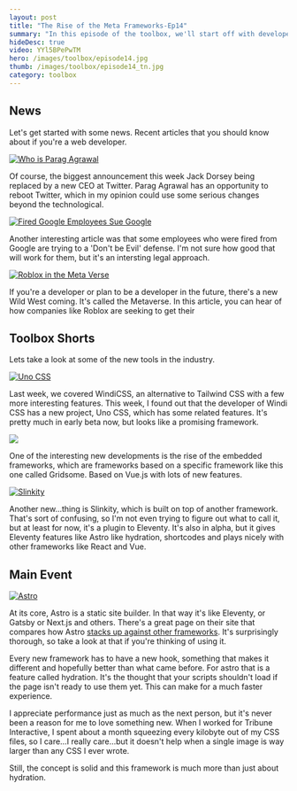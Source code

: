 ```yaml
---
layout: post
title: "The Rise of the Meta Frameworks-Ep14"
summary: "In this episode of the toolbox, we'll start off with developer news, the rise of the meta frameworks, and a review/demo of Astro, which just did a re-write a few weeks ago. You're not imagining things"
hideDesc: true
video: YYl5BPePwTM
hero: /images/toolbox/episode14.jpg
thumb: /images/toolbox/episode14_tn.jpg
category: toolbox
---
```


## News

Let's get started with some news. Recent articles that you should know about if you're a web developer.

[![Who is Parag Agrawal](http://pixelprowess.com/i/2021-12-03_22-43-57.png)](https://www.nytimes.com/2021/11/29/technology/parag-agrawal-twitter.html)

Of course, the biggest announcement this week Jack Dorsey being replaced by a new CEO at Twitter. Parag Agrawal has an opportunity to reboot Twitter, which in my opinion could use some serious changes beyond the technological.

[![Fired Google Employees Sue Google](http://pixelprowess.com/i/2021-12-03_22-46-03.png)](https://www.vice.com/en/article/epxxb4/fired-employees-sue-google-for-breaching-dont-be-evil-part-of-contract?utm_source=reddit.com)

Another interesting article was that some employees who were fired from Google are trying to a 'Don't be Evil' defense. I'm not sure how good that will work for them, but it's an intersting legal approach.

[![Roblox in the Meta Verse](http://pixelprowess.com/i/2021-12-03_22-50-44.png)](https://www.edweek.org/teaching-learning/teaching-in-the-metaverse-roblox-looks-to-make-it-a-reality/2021/11)

If you're a developer or plan to be a developer in the future, there's a new Wild West coming. It's called the Metaverse. In this article, you can hear of how companies like Roblox are seeking to get their

## Toolbox Shorts

Lets take a look at some of the new tools in the industry.

[![Uno CSS](http://pixelprowess.com/i/2021-12-03_23-01-13.png)](https://unocss.antfu.me/)

Last week, we covered WindiCSS, an alternative to Tailwind CSS with a few more interesting features. This week, I found out that the developer of Windi CSS has a new project, Uno CSS, which has some related features. It's pretty much in early beta now, but looks like a promising framework.

[![](http://pixelprowess.com/i/2021-12-03_23-17-02.png)](https://gridsome.org/)

One of the interesting new developments is the rise of the embedded frameworks, which are frameworks based on a specific framework like this one called Gridsome. Based on Vue.js with lots of new features.

[![Slinkity](http://pixelprowess.com/i/2021-12-03_23-20-23.png)](https://slinkity.dev/)

Another new...thing is Slinkity, which is built on top of another framework. That's sort of confusing, so I'm not even trying to figure out what to call it, but at least for now, it's a plugin to Eleventy. It's also in alpha, but it gives Eleventy features like Astro like hydration, shortcodes and plays nicely with other frameworks like React and Vue.

## Main Event

[![Astro](http://pixelprowess.com/i/2021-12-03_23-35-38.png)](https://astro.build)

At its core, Astro is a static site builder. In that way it's like Eleventy, or Gatsby or Next.js and others. There's a great page on their site that compares how Astro [stacks up against other frameworks](https://docs.astro.build/comparing-astro-vs-other-tools/). It's surprisingly thorough, so take a look at that if you're thinking of using it.

Every new framework has to have a new hook, something that makes it different and hopefully better than what came before. For astro that is a feature called hydration. It's the thought that your scripts shouldn't load if the page isn't ready to use them yet. This can make for a much faster experience.

I appreciate performance just as much as the next person, but it's never been a reason for me to love something new. When I worked for Tribune Interactive, I spent about a month squeezing every kilobyte out of my CSS files, so I care…I really care…but it doesn't help when a single image is way larger than any CSS I ever wrote.

Still, the concept is solid and this framework is much more than just about hydration.
